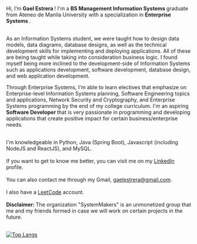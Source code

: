 Hi, I’m <b> Gael Estrera </b>! I'm a <b> BS Management Information Systems </b> graduate from Ateneo de Manila University with a specialization in <b> Enterprise Systems </b>. <br><br>

As an Information Systems student, we were taught how to design data models, data diagrams, database designs, as well as the technical development skills for implementing and deploying applications. All of these are being taught while taking into consideration business logic. I found myself being more inclined to the development-side of Information Systems such as applications development, software development, database design, and web application development. <Br>

Through Enterprise Systems, I'm able to learn electives that emphasize on Enterprise-level Information Systems planning, Software Engineering topics and applications, Network Security and Cryptography, and Enterprise Systems programming by the end of my college curriculum. I'm an aspiring <b> Software Developer </b> that is very passionate in programming and developing applications that create positive impact for certain business/enterprise needs. <br><br>


  
I'm knowledgeable in Python, Java (Spring Boot), Javascript (including NodeJS and ReactJS), and MySQL. <br><br>
If you want to get to know me better, you can visit me on my [LinkedIn](https://www.linkedin.com/in/tomas-gael-p-estrera-iv-9a5721254/) profile. <br><br>
You can also contact me through my Gmail, gaelestrera@gmail.com. <br><br>
I also have a [LeetCode](https://leetcode.com/Decoretum/) account. <br><br>
<b> Disclaimer: </b> The organization "SystemMakers" is an unmonetized group that me and my friends formed in case we will work on certain projects in the future. <br><br>

  
[![Top Langs](https://github-readme-stats.vercel.app/api/top-langs/?username=Decoretum&hide=html&exclude_repo=CSCI-114-Pattern-Recognition,Decoretum.github.io&count_private)](https://github.com/anuraghazra/github-readme-stats)

  
  

<!---
Decoretum/Decoretum is a ✨ special ✨ repository because its `README.md` (this file) appears on your GitHub profile.
You can click the Preview link to take a look at your changes.
--->
